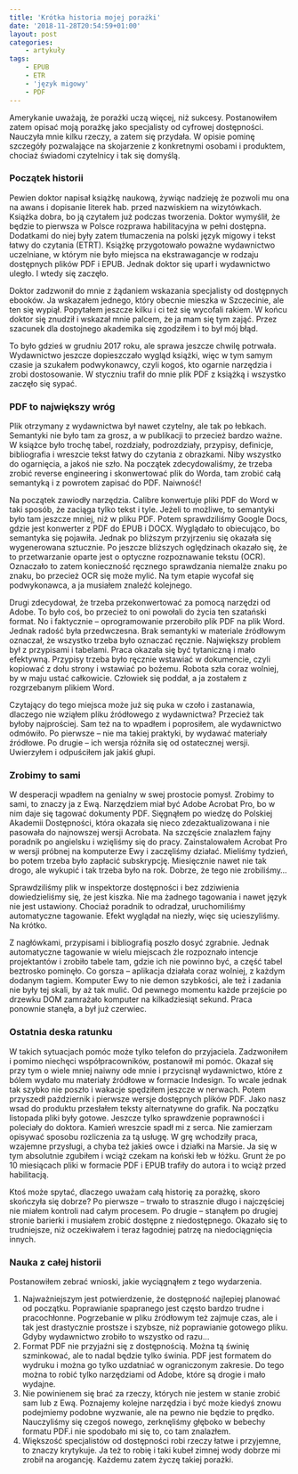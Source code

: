 ```yaml
---
title: 'Krótka historia mojej porażki'
date: '2018-11-28T20:54:59+01:00'
layout: post
categories:
    - artykuły
tags:
    - EPUB
    - ETR
    - 'język migowy'
    - PDF
---
```


Amerykanie uważają, że porażki uczą więcej, niż sukcesy. Postanowiłem zatem opisać moją porażkę jako specjalisty od cyfrowej dostępności. Nauczyła mnie kilku rzeczy, a zatem się przydała. W opisie pominę szczegóły pozwalające na skojarzenie z konkretnymi osobami i produktem, chociaż świadomi czytelnicy i tak się domyślą.

### Początek historii

Pewien doktor napisał książkę naukową, żywiąc nadzieję że pozwoli mu ona na awans i dopisanie literek hab. przed nazwiskiem na wizytówkach. Książka dobra, bo ją czytałem już podczas tworzenia. Doktor wymyślił, że będzie to pierwsza w Polsce rozprawa habilitacyjna w pełni dostępna. Dodatkami do niej były zatem tłumaczenia na polski język migowy i tekst łatwy do czytania (ETRT). Książkę przygotowało poważne wydawnictwo uczelniane, w którym nie było miejsca na ekstrawagancje w rodzaju dostępnych plików PDF i EPUB. Jednak doktor się uparł i wydawnictwo uległo. I wtedy się zaczęło.

Doktor zadzwonił do mnie z żądaniem wskazania specjalisty od dostępnych ebooków. Ja wskazałem jednego, który obecnie mieszka w Szczecinie, ale ten się wypiął. Popytałem jeszcze kilku i ci też się wycofali rakiem. W końcu doktor się znudził i wskazał mnie palcem, że ja mam się tym zająć. Przez szacunek dla dostojnego akademika się zgodziłem i to był mój błąd.

To było gdzieś w grudniu 2017 roku, ale sprawa jeszcze chwilę potrwała. Wydawnictwo jeszcze dopieszczało wygląd książki, więc w tym samym czasie ja szukałem podwykonawcy, czyli kogoś, kto ogarnie narzędzia i zrobi dostosowanie. W styczniu trafił do mnie plik PDF z książką i wszystko zaczęło się sypać.

### PDF to największy wróg

Plik otrzymany z wydawnictwa był nawet czytelny, ale tak po łebkach. Semantyki nie było tam za grosz, a w publikacji to przecież bardzo ważne. W książce było trochę tabel, rozdziały, podrozdziały, przypisy, definicje, bibliografia i wreszcie tekst łatwy do czytania z obrazkami. Niby wszystko do ogarnięcia, a jakoś nie szło. Na początek zdecydowaliśmy, że trzeba zrobić reverse engineering i skonwertować plik do Worda, tam zrobić całą semantyką i z powrotem zapisać do PDF. Naiwność!

Na początek zawiodły narzędzia. Calibre konwertuje pliki PDF do Word w taki sposób, że zaciąga tylko tekst i tyle. Jeżeli to możliwe, to semantyki było tam jeszcze mniej, niż w pliku PDF. Potem sprawdziliśmy Google Docs, gdzie jest konwerter z PDF do EPUB i DOCX. Wyglądało to obiecująco, bo semantyka się pojawiła. Jednak po bliższym przyjrzeniu się okazała się wygenerowana sztucznie. Po jeszcze bliższych oględzinach okazało się, że to przetwarzanie oparte jest o optyczne rozpoznawanie tekstu (OCR). Oznaczało to zatem konieczność ręcznego sprawdzania niemalże znaku po znaku, bo przecież OCR się może mylić. Na tym etapie wycofał się podwykonawca, a ja musiałem znaleźć kolejnego.

Drugi zdecydował, że trzeba przekonwertować za pomocą narzędzi od Adobe. To było coś, bo przecież to oni powołali do życia ten szatański format. No i faktycznie – oprogramowanie przerobiło plik PDF na plik Word. Jednak radość była przedwczesna. Brak semantyki w materiale źródłowym oznaczał, że wszystko trzeba było oznaczać ręcznie. Największy problem był z przypisami i tabelami. Praca okazała się być tytaniczną i mało efektywną. Przypisy trzeba było ręcznie wstawiać w dokumencie, czyli kopiować z dołu strony i wstawiać po bożemu. Robota szła coraz wolniej, by w maju ustać całkowicie. Człowiek się poddał, a ja zostałem z rozgrzebanym plikiem Word.

Czytający do tego miejsca może już się puka w czoło i zastanawia, dlaczego nie wziąłem pliku źródłowego z wydawnictwa? Przecież tak byłoby najprościej. Sam też na to wpadłem i poprosiłem, ale wydawnictwo odmówiło. Po pierwsze – nie ma takiej praktyki, by wydawać materiały źródłowe. Po drugie – ich wersja różniła się od ostatecznej wersji. Uwierzyłem i odpuściłem jak jakiś głupi.

### Zrobimy to sami

W desperacji wpadłem na genialny w swej prostocie pomysł. Zrobimy to sami, to znaczy ja z Ewą. Narzędziem miał być Adobe Acrobat Pro, bo w nim daje się tagować dokumenty PDF. Sięgnąłem po wiedzę do Polskiej Akademii Dostępności, która okazała się nieco zdezaktualizowana i nie pasowała do najnowszej wersji Acrobata. Na szczęście znalazłem fajny poradnik po angielsku i wzięliśmy się do pracy. Zainstalowałem Acrobat Pro w wersji próbnej na komputerze Ewy i zaczęliśmy działać. Mieliśmy tydzień, bo potem trzeba było zapłacić subskrypcję. Miesięcznie nawet nie tak drogo, ale wykupić i tak trzeba było na rok. Dobrze, że tego nie zrobiliśmy…

Sprawdziliśmy plik w inspektorze dostępności i bez zdziwienia dowiedzieliśmy się, że jest kiszka. Nie ma żadnego tagowania i nawet język nie jest ustawiony. Chociaż poradnik to odradzał, uruchomiliśmy automatyczne tagowanie. Efekt wyglądał na niezły, więc się ucieszyliśmy. Na krótko.

Z nagłówkami, przypisami i bibliografią poszło dosyć zgrabnie. Jednak automatyczne tagowanie w wielu miejscach źle rozpoznało intencje projektantów i zrobiło tabele tam, gdzie ich nie powinno być, a część tabel beztrosko pominęło. Co gorsza – aplikacja działała coraz wolniej, z każdym dodanym tagiem. Komputer Ewy to nie demon szybkości, ale też i zadania nie były tej skali, by aż tak mulić. Od pewnego momentu każde przejście po drzewku DOM zamrażało komputer na kilkadziesiąt sekund. Praca ponownie stanęła, a był już czerwiec.

### Ostatnia deska ratunku

W takich sytuacjach pomóc może tylko telefon do przyjaciela. Zadzwoniłem i pomimo niechęci współpracowników, postanowił mi pomóc. Okazał się przy tym o wiele mniej naiwny ode mnie i przycisnął wydawnictwo, które z bólem wydało mu materiały źródłowe w formacie Indesign. To wcale jednak tak szybko nie poszło i wakacje spędziłem jeszcze w nerwach. Potem przyszedł październik i pierwsze wersje dostępnych plików PDF. Jako nasz wsad do produktu przesłałem teksty alternatywne do grafik. Na początku listopada pliki były gotowe. Jeszcze tylko sprawdzenie poprawności i poleciały do doktora. Kamień wreszcie spadł mi z serca. Nie zamierzam opisywać sposobu rozliczenia za tą usługę. W grę wchodziły praca, wzajemne przysługi, a chyba też jakieś owce i działki na Marsie. Ja się w tym absolutnie zgubiłem i wciąż czekam na koński łeb w łóżku. Grunt że po 10 miesiącach pliki w formacie PDF i EPUB trafiły do autora i to wciąż przed habilitacją.

Ktoś może spytać, dlaczego uważam całą historię za porażkę, skoro skończyła się dobrze? Po pierwsze – trwało to strasznie długo i najczęściej nie miałem kontroli nad całym procesem. Po drugie – stanąłem po drugiej stronie barierki i musiałem zrobić dostępne z niedostępnego. Okazało się to trudniejsze, niż oczekiwałem i teraz łagodniej patrzę na niedociągnięcia innych.

### Nauka z całej historii

Postanowiłem zebrać wnioski, jakie wyciągnąłem z tego wydarzenia.

1. Najważniejszym jest potwierdzenie, że dostępność najlepiej planować od początku. Poprawianie spapranego jest często bardzo trudne i pracochłonne. Pogrzebanie w pliku źródłowym też zajmuje czas, ale i tak jest drastycznie prostsze i szybsze, niż poprawianie gotowego pliku. Gdyby wydawnictwo zrobiło to wszystko od razu…
2. Format PDF nie przyjaźni się z dostępnością. Można tą świnię szminkować, ale to nadal będzie tylko świnia. PDF jest formatem do wydruku i można go tylko uzdatniać w ograniczonym zakresie. Do tego można to robić tylko narzędziami od Adobe, które są drogie i mało wydajne.
3. Nie powinienem się brać za rzeczy, których nie jestem w stanie zrobić sam lub z Ewą. Poznajemy kolejne narzędzia i być może kiedyś znowu podejmiemy podobne wyzwanie, ale na pewno nie będzie to prędko. Nauczyliśmy się czegoś nowego, zerknęliśmy głęboko w bebechy formatu PDF.i nie spodobało mi się to, co tam znalazłem.
4. Większość specjalistów od dostępności robi rzeczy łatwe i przyjemne, to znaczy krytykuje. Ja też to robię i taki kubeł zimnej wody dobrze mi zrobił na arogancję. Każdemu zatem życzę takiej porażki.